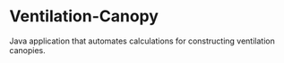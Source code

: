 # Ventilation-Canopy
Java application that automates calculations for constructing ventilation canopies.
